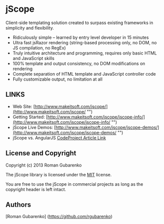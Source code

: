 # jScope

Client-side templating solution created to surpass existing frameworks in simplicity and flexibility. 

- Ridiculously simple – learned by entry level developer in 15 minutes
- Ultra fast jsRazor rendering (string-based processing only, no DOM, no JS compilation, no RegEx)
- Truly intuitive architecture and programming, requires only basic HTML and JavaScript skills
- 100% template and output consistency, no DOM modifications on rendering
- Complete separation of HTML template and JavaScript controller code
- Fully customizable output, no limitation at all

## LINKS

- Web Site: [http://www.makeitsoft.com/jscope/](http://www.makeitsoft.com/jscope/ "")
- Getting Started: [http://www.makeitsoft.com/jscope/jscope-info/](http://www.makeitsoft.com/jscope/jscope-info/ "")
- jScope Live Demos: [http://www.makeitsoft.com/jscope/jscope-demos/](http://www.makeitsoft.com/jscope/jscope-demos/ "")
- jScope vs. AngularJS [CodeProject Article Link](http://www.codeproject.com/Articles/589679/jsRazor-vs-AngularJS-Todo-and-JS-Projects-demos-wi "")

## License and Copyright

Copyright (c) 2013 Roman Gubarenko

The jScope library is licensed under the [MIT](MIT-LICENSE.txt "MIT License Link") license.

You are free to use the jScope in commercial projects as long as the copyright header is left intact.

## Authors

[Roman Gubarenko] (https://github.com/rgubarenko)

